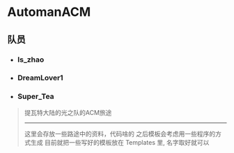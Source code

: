 # __AutomanACM__

## 队员

- ### ls_zhao

- ### DreamLover1

- ### Super_Tea

> 提瓦特大陆的光之队的ACM旅途
>
> - - -
>
> 这里会存放一些路途中的资料，代码啥的
> 之后模板会考虑用一些程序的方式生成
> 目前就把一些写好的模板放在 Templates 里, 名字取好就可以
